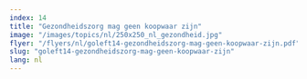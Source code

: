 ```yaml
---
index: 14
title: "Gezondheidszorg mag geen koopwaar zijn"
image: "/images/topics/nl/250x250_nl_gezondheid.jpg"
flyer: "/flyers/nl/goleft14-gezondheidszorg-mag-geen-koopwaar-zijn.pdf"
slug: "goleft14-gezondheidszorg-mag-geen-koopwaar-zijn"
lang: nl
---
```

